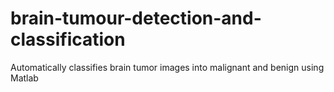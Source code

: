 # brain-tumour-detection-and-classification
Automatically classifies brain tumor images into malignant and benign using Matlab
